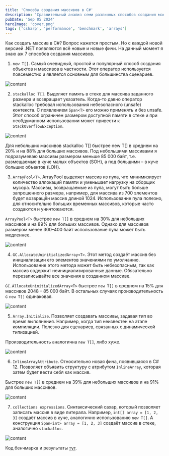 ```yaml
---
title: 'Способы создания массивов в C#'
description: 'Сравнительный анализ семи различных способов создания массивов в C# с точки зрения производительности и применимости'
pubDate: 'Sep 05 2024'
heroImage: 'cover.png'
tags: ['csharp', 'performance', 'benchmark', 'arrays']
---
```


Как создать массив в C#? Вопрос кажется простым. Но с каждой новой версией .NET появляются всё новые и новые фичи. На данный момент я знаю аж 7 способов создания массивов.

1. `new T[]`. Самый очевидный, простой и популярный способ создания объектов и массивов в частности. Этот оператор используется повсеместно и является основным для большинства сценариев.

<img src="{{site.baseurl}}/assets/2024/09/2024-09-05-create-array/image01.png" alt="content">

2. `stackalloc T[]`. Выделяет память в стеке для массива заданного размера и возвращает указатель. Когда-то давно оператор stackalloc требовал использования небезопасного (unsafe) контекста. С появлением `Span<T>` его можно применять и без unsafe. Этот способ ограничен размером доступной памяти в стеке и при необдуманном использовании может привести к `StackOverflowException`.

<img src="{{site.baseurl}}/assets/2024/09/2024-09-05-create-array/image02.png" alt="content">

Для небольших массивов stackalloc T[] быстрее new T[] в среднем на 20% и на 88% для больших массивов. Под небольшими массивами я подразумеваю массивы размером меньше 85 000 байт, т.е. размещаемые в куче малых объектов (SOH), а под большими – в куче больших объектов (LOH).

3. `ArrayPool<T>`. ArrayPool выделяет массив из пула, что минимизирует количество аллокаций памяти и уменьшает нагрузку на сборщик мусора. Массивы, возвращаемые из пула, могут быть больше запрошенного размера, например, для массива из 700 элементов будет возвращён массив длиной 1024. Использование пула полезно, для относительно больших временных массивов, которые часто создаются и уничтожаются.

`ArrayPool<T>` быстрее `new T[]` в среднем на 30% для небольших массивов и на 89% для больших массивов. Однако для массивов размером менее 300–400 байт использование пула может быть медленнее.

<img src="{{site.baseurl}}/assets/2024/09/2024-09-05-create-array/image03.png" alt="content">

4. `GC.AllocateUninitializedArray<T>`. Этот метод создаёт массив без инициализации его элементов значениями по умолчанию. Использование этого метода может быть небезопасным, так как массив содержит неинициализированные данные. Обязательно перезаписывайте все значения в созданном массиве.

`GC.AllocateUninitializedArray<T>` быстрее `new T[]` в среднем на 15% для массивов 2048 – 85 000 байт. В остальных случаях производительность с `new T[]` одинаковая.

<img src="{{site.baseurl}}/assets/2024/09/2024-09-05-create-array/image04.png" alt="content">

5. `Array.Initialize`. Позволяет создавать массивы, задавая тип во время выполнения. Например, когда тип неизвестен на этапе компиляции. Полезно для сценариев, связанных с динамической типизацией.

Производительность аналогична `new T[]`, либо хуже.

<img src="{{site.baseurl}}/assets/2024/09/2024-09-05-create-array/image05.png" alt="content">

6. `InlineArrayAttribute`. Относительно новая фича, появившаяся в C# 12. Позволяет объявить структуру с атрибутом `InlineArray`, которая затем будет вести себя как массив.

Быстрее `new T[]` в среднем на 39% для небольших массивов и на 91% для больших массивов.

<img src="{{site.baseurl}}/assets/2024/09/2024-09-05-create-array/image06.png" alt="content">

7. `collections expressions`. Синтаксический сахар, который позволяет записать массив в виде литерала. Например, `int[] array = [1, 2, 3]` создаёт массив в куче, аналогично использованию `new T[]`. А конструкция `Span<int> array = [1, 2, 3]` создаёт массив в стеке, аналогично `stackalloc`.

<img src="{{site.baseurl}}/assets/2024/09/2024-09-05-create-array/image07.png" alt="content">

Код бенчмарка и результаты [тут](https://github.com/alexeyfv/create-array).
